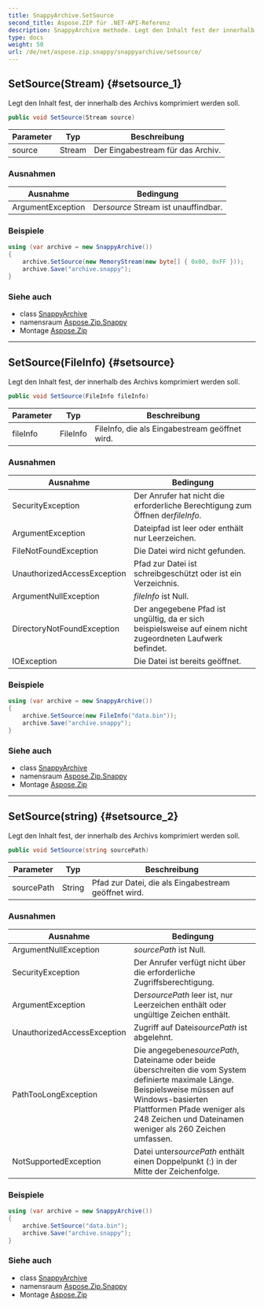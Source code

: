 ```yaml
---
title: SnappyArchive.SetSource
second_title: Aspose.ZIP für .NET-API-Referenz
description: SnappyArchive methode. Legt den Inhalt fest der innerhalb des Archivs komprimiert werden soll.
type: docs
weight: 50
url: /de/net/aspose.zip.snappy/snappyarchive/setsource/
---
```

## SetSource(Stream) {#setsource_1}

Legt den Inhalt fest, der innerhalb des Archivs komprimiert werden soll.

```csharp
public void SetSource(Stream source)
```

| Parameter | Typ | Beschreibung |
| --- | --- | --- |
| source | Stream | Der Eingabestream für das Archiv. |

### Ausnahmen

| Ausnahme | Bedingung |
| --- | --- |
| ArgumentException | Der*source* Stream ist unauffindbar. |

### Beispiele

```csharp
using (var archive = new SnappyArchive())
{
    archive.SetSource(new MemoryStream(new byte[] { 0x00, 0xFF }));
    archive.Save("archive.snappy");
}
```

### Siehe auch

* class [SnappyArchive](../)
* namensraum [Aspose.Zip.Snappy](../../snappyarchive/)
* Montage [Aspose.Zip](../../../)

---

## SetSource(FileInfo) {#setsource}

Legt den Inhalt fest, der innerhalb des Archivs komprimiert werden soll.

```csharp
public void SetSource(FileInfo fileInfo)
```

| Parameter | Typ | Beschreibung |
| --- | --- | --- |
| fileInfo | FileInfo | FileInfo, die als Eingabestream geöffnet wird. |

### Ausnahmen

| Ausnahme | Bedingung |
| --- | --- |
| SecurityException | Der Anrufer hat nicht die erforderliche Berechtigung zum Öffnen der*fileInfo*. |
| ArgumentException | Dateipfad ist leer oder enthält nur Leerzeichen. |
| FileNotFoundException | Die Datei wird nicht gefunden. |
| UnauthorizedAccessException | Pfad zur Datei ist schreibgeschützt oder ist ein Verzeichnis. |
| ArgumentNullException | *fileInfo* ist Null. |
| DirectoryNotFoundException | Der angegebene Pfad ist ungültig, da er sich beispielsweise auf einem nicht zugeordneten Laufwerk befindet. |
| IOException | Die Datei ist bereits geöffnet. |

### Beispiele

```csharp
using (var archive = new SnappyArchive()) 
{
    archive.SetSource(new FileInfo("data.bin"));
    archive.Save("archive.snappy");
}
```

### Siehe auch

* class [SnappyArchive](../)
* namensraum [Aspose.Zip.Snappy](../../snappyarchive/)
* Montage [Aspose.Zip](../../../)

---

## SetSource(string) {#setsource_2}

Legt den Inhalt fest, der innerhalb des Archivs komprimiert werden soll.

```csharp
public void SetSource(string sourcePath)
```

| Parameter | Typ | Beschreibung |
| --- | --- | --- |
| sourcePath | String | Pfad zur Datei, die als Eingabestream geöffnet wird. |

### Ausnahmen

| Ausnahme | Bedingung |
| --- | --- |
| ArgumentNullException | *sourcePath* ist Null. |
| SecurityException | Der Anrufer verfügt nicht über die erforderliche Zugriffsberechtigung. |
| ArgumentException | Der*sourcePath* leer ist, nur Leerzeichen enthält oder ungültige Zeichen enthält. |
| UnauthorizedAccessException | Zugriff auf Datei*sourcePath* ist abgelehnt. |
| PathTooLongException | Die angegebene*sourcePath*, Dateiname oder beide überschreiten die vom System definierte maximale Länge. Beispielsweise müssen auf Windows-basierten Plattformen Pfade weniger als 248 Zeichen und Dateinamen weniger als 260 Zeichen umfassen. |
| NotSupportedException | Datei unter*sourcePath* enthält einen Doppelpunkt (:) in der Mitte der Zeichenfolge. |

### Beispiele

```csharp
using (var archive = new SnappyArchive()) 
{
    archive.SetSource("data.bin");
    archive.Save("archive.snappy");
}
```

### Siehe auch

* class [SnappyArchive](../)
* namensraum [Aspose.Zip.Snappy](../../snappyarchive/)
* Montage [Aspose.Zip](../../../)


